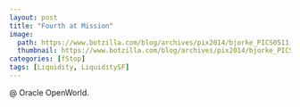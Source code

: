 ```yaml
---
layout: post
title: "Fourth at Mission"
image:
  path: https://www.botzilla.com/blog/archives/pix2014/bjorke_PICS0511.jpg
  thumbnail: https://www.botzilla.com/blog/archives/pix2014/bjorke_PICS0511.jpg
categories: [fStop]
tags: [Liquidity, LiquiditySF]
---
```





@ Oracle OpenWorld.
